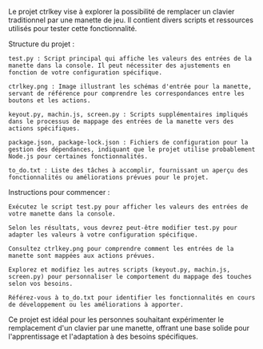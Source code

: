 Le projet ctrlkey vise à explorer la possibilité de remplacer un clavier traditionnel par une manette de jeu. Il contient divers scripts et ressources utilisés pour tester cette fonctionnalité.

Structure du projet :

    test.py : Script principal qui affiche les valeurs des entrées de la manette dans la console. Il peut nécessiter des ajustements en fonction de votre configuration spécifique.

    ctrlkey.png : Image illustrant les schémas d'entrée pour la manette, servant de référence pour comprendre les correspondances entre les boutons et les actions.

    keyout.py, machin.js, screen.py : Scripts supplémentaires impliqués dans le processus de mappage des entrées de la manette vers des actions spécifiques.

    package.json, package-lock.json : Fichiers de configuration pour la gestion des dépendances, indiquant que le projet utilise probablement Node.js pour certaines fonctionnalités.

    to_do.txt : Liste des tâches à accomplir, fournissant un aperçu des fonctionnalités ou améliorations prévues pour le projet.

Instructions pour commencer :

    Exécutez le script test.py pour afficher les valeurs des entrées de votre manette dans la console.

    Selon les résultats, vous devrez peut-être modifier test.py pour adapter les valeurs à votre configuration spécifique.

    Consultez ctrlkey.png pour comprendre comment les entrées de la manette sont mappées aux actions prévues.

    Explorez et modifiez les autres scripts (keyout.py, machin.js, screen.py) pour personnaliser le comportement du mappage des touches selon vos besoins.

    Référez-vous à to_do.txt pour identifier les fonctionnalités en cours de développement ou les améliorations à apporter.

Ce projet est idéal pour les personnes souhaitant expérimenter le remplacement d'un clavier par une manette, offrant une base solide pour l'apprentissage et l'adaptation à des besoins spécifiques.
